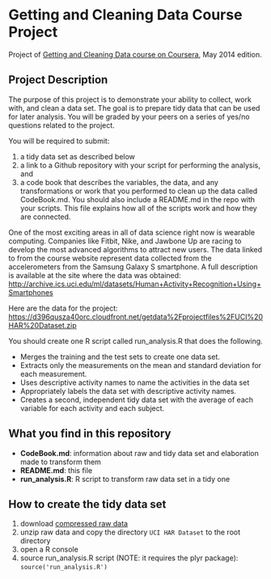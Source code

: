 Getting and Cleaning Data Course Project
========================================

Project of [Getting and Cleaning Data course on Coursera](https://www.coursera.org/course/getdata), May 2014 edition.

## Project Description
The purpose of this project is to demonstrate your ability to collect, work with, and clean a data set.
The goal is to prepare tidy data that can be used for later analysis. You will be graded by your peers
on a series of yes/no questions related to the project.

You will be required to submit:

1. a tidy data set as described below
2. a link to a Github repository with your script for performing the analysis, and
3. a code book that describes the variables, the data, and any transformations or
   work that you performed to clean up the data called CodeBook.md. You should also
   include a README.md in the repo with your scripts. This file explains how all
   of the scripts work and how they are connected. 

One of the most exciting areas in all of data science right now is wearable computing.
Companies like Fitbit, Nike, and Jawbone Up are racing to develop the most advanced
algorithms to attract new users. The data linked to from the course website represent
data collected from the accelerometers from the Samsung Galaxy S smartphone.
A full description is available at the site where the data was obtained:
http://archive.ics.uci.edu/ml/datasets/Human+Activity+Recognition+Using+Smartphones

Here are the data for the project: https://d396qusza40orc.cloudfront.net/getdata%2Fprojectfiles%2FUCI%20HAR%20Dataset.zip

You should create one R script called run_analysis.R that does the following.

* Merges the training and the test sets to create one data set.
* Extracts only the measurements on the mean and standard deviation for each measurement. 
* Uses descriptive activity names to name the activities in the data set
* Appropriately labels the data set with descriptive activity names. 
* Creates a second, independent tidy data set with the average of each variable for each activity and each subject. 

## What you find in this repository

* __CodeBook.md__: information about raw and tidy data set and elaboration made to transform them
* __README.md__: this file
* __run_analysis.R__: R script to transform raw data set in a tidy one

## How to create the tidy data set

1. download [compressed raw data](https://d396qusza40orc.cloudfront.net/getdata%2Fprojectfiles%2FUCI%20HAR%20Dataset.zip)
2. unzip raw data and copy the directory `UCI HAR Dataset` to the root directory
3. open a R console
4. source run_analysis.R script (NOTE: it requires the plyr package): `source('run_analysis.R')`


